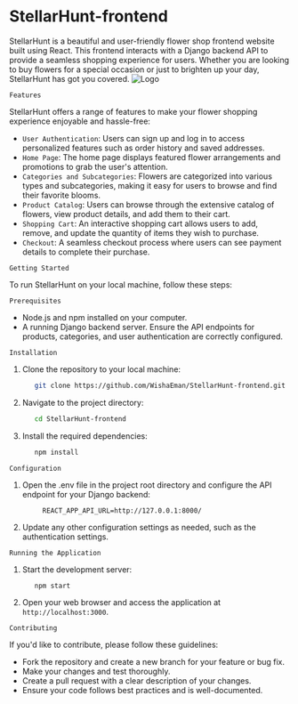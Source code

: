 # StellarHunt-frontend

StellarHunt is a beautiful and user-friendly flower shop frontend website built using React. This frontend interacts 
with a Django backend API to provide a seamless shopping experience for users. Whether you are looking to buy flowers
for a special occasion or just to brighten up your day, StellarHunt has got you covered.
![Logo](/Users/wisha.eman/Desktop/frontend/StellarHunt-frontend/my-app/public/media/StellarHunt.png)

`Features`

StellarHunt offers a range of features to make your flower shopping experience enjoyable and hassle-free:

* `User Authentication`: Users can sign up and log in to access personalized features such as order history and saved
addresses.
* `Home Page`: The home page displays featured flower arrangements and promotions to grab the user's attention.
* `Categories and Subcategories`: Flowers are categorized into various types and subcategories, making it easy for users
to browse and find their favorite blooms.
* `Product Catalog`: Users can browse through the extensive catalog of flowers, view product details, and add them to 
their cart.
* `Shopping Cart`: An interactive shopping cart allows users to add, remove, and update the quantity of items they 
wish to purchase.
* `Checkout`: A seamless checkout process where users can see payment details to complete their purchase.

`Getting Started`

To run StellarHunt on your local machine, follow these steps:

`Prerequisites`
* Node.js and npm installed on your computer.
* A running Django backend server. Ensure the API endpoints for products, categories, and user authentication 
are correctly configured.

`Installation`
1. Clone the repository to your local machine:
    ```bash
       git clone https://github.com/WishaEman/StellarHunt-frontend.git
    ```

2. Navigate to the project directory:
    ```bash
       cd StellarHunt-frontend
   ```
   
3. Install the required dependencies:
    ```bash
       npm install
    ```

`Configuration`

1. Open the .env file in the project root directory and configure the API endpoint for your Django backend:
   ```env
        REACT_APP_API_URL=http://127.0.0.1:8000/
   ```

2. Update any other configuration settings as needed, such as the authentication settings.

`Running the Application`

1. Start the development server:
   ```bash
      npm start
   ```

2. Open your web browser and access the application at `http://localhost:3000`.

`Contributing`

If you'd like to contribute, please follow these guidelines:

* Fork the repository and create a new branch for your feature or bug fix.
* Make your changes and test thoroughly.
* Create a pull request with a clear description of your changes.
* Ensure your code follows best practices and is well-documented.
